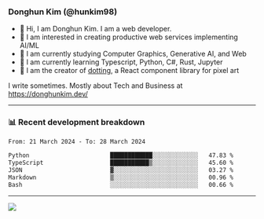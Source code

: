 ### Donghun Kim (@hunkim98)

- 👋 Hi, I am Donghun Kim. I am a web developer. 
- 🤔 I am interested in creating productive web services implementing AI/ML
- 🔭 I am currently studying Computer Graphics, Generative AI, and Web 
- 🌱 I am currently learning Typescript, Python, C#, Rust, Jupyter
- 🎨 I am the creator of [dotting](https://github.com/hunkim98/dotting), a React component library for pixel art

I write sometimes. Mostly about Tech and Business at https://donghunkim.dev/

---
### 📊 Recent development breakdown
<!--START_SECTION:waka-->

```txt
From: 21 March 2024 - To: 28 March 2024

Python                       ████████████░░░░░░░░░░░░░   47.83 %
TypeScript                   ███████████▒░░░░░░░░░░░░░   45.60 %
JSON                         ▓░░░░░░░░░░░░░░░░░░░░░░░░   03.27 %
Markdown                     ▒░░░░░░░░░░░░░░░░░░░░░░░░   00.96 %
Bash                         ░░░░░░░░░░░░░░░░░░░░░░░░░   00.66 %
```

<!--END_SECTION:waka-->
---

<!-- <div align='center'> -->
  <img align="center" src="https://github-readme-stats.vercel.app/api?username=hunkim98&theme=dark&show_icons=true"/>
<!-- </div> -->
<!--
**hunkim98/hunkim98** is a ✨ _special_ ✨ repository because its `README.md` (this file) appears on your GitHub profile.

Here are some ideas to get you started:

- 🔭 I’m currently working on ...
- 🌱 I’m currently learning ...
- 👯 I’m looking to collaborate on ...
- 🤔 I’m looking for help with ...
- 💬 Ask me about ...
- 📫 How to reach me: ...
- 😄 Pronouns: ...
- ⚡ Fun fact: ...
-->
